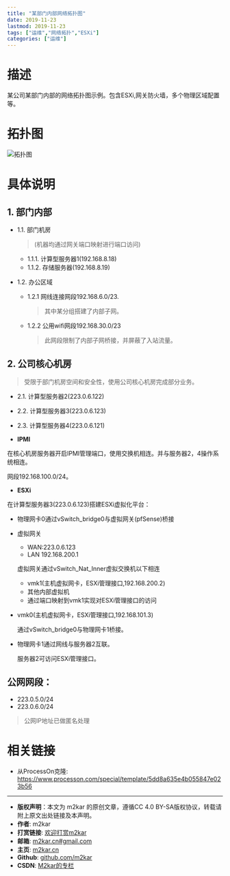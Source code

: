 ```yaml
---
title: "某部门内部网络拓扑图"
date: 2019-11-23
lastmod: 2019-11-23
tags: ["运维","网络拓扑","ESXi"]
categories: ["运维"]
---
```

# 描述
某公司某部门内部的网络拓扑图示例。包含ESXi,网关防火墙，多个物理区域配置等。

# 拓扑图
![拓扑图](https://cdn.jsdelivr.net/gh/m2kar/bucket@master/img/20191123125244.png)
<!-- ![拓扑图](http://assets.processon.com/chart_image/5dd8a635e4b055847e023b58.png) -->

# 具体说明

## 1. 部门内部

 - 1.1. 部门机房
   > (机器均通过网关端口映射进行端口访问)
   
   - 1.1.1. 计算型服务器1(192.168.8.18)
   - 1.1.2. 存储服务器(192.168.8.19)
 - 1.2. 办公区域
   - 1.2.1 网线连接网段192.168.6.0/23.
     > 其中某分组搭建了内部子网。
     
   - 1.2.2 公用wifi网段192.168.30.0/23
     > 此网段限制了内部子网桥接，并屏蔽了入站流量。
     
## 2. 公司核心机房
 > 受限于部门机房空间和安全性，使用公司核心机房完成部分业务。
 
 - 2.1. 计算型服务器2(223.0.6.122)
 - 2.2. 计算型服务器3(223.0.6.123)
 - 2.3. 计算型服务器4(223.0.6.121)

 - **IPMI**
 
  在核心机房服务器开启IPMI管理端口，使用交换机相连。并与服务器2，4操作系统相连。
  
  网段192.168.100.0/24。
  
 - **ESXi**
 
  在计算型服务器3(223.0.6.123)搭建ESXi虚拟化平台：
  
  - 物理网卡0通过vSwitch_bridge0与虚拟网关(pfSense)桥接
  - 虚拟网关
    
    - WAN:223.0.6.123
    - LAN 192.168.200.1
    
    虚拟网关通过vSwitch_Nat_Inner虚拟交换机以下相连
    
    - vmk1(主机虚拟网卡，ESXi管理接口,192.168.200.2)
    - 其他内部虚拟机
    - 通过端口映射到vmk1实现对ESXi管理接口的访问
    
  - vmk0(主机虚拟网卡，ESXi管理接口,192.168.101.3)
  
    通过vSwitch_bridge0与物理网卡1桥接。
    
  - 物理网卡1通过网线与服务器2互联。
  
     服务器2可访问ESXi管理接口。   

## 公网网段：
 - 223.0.5.0/24
 - 223.0.6.0/24

 > 公网IP地址已做匿名处理

# 相关链接

 - 从ProcessOn克隆: https://www.processon.com/special/template/5dd8a635e4b055847e023b56

--------
- **版权声明**：本文为 m2kar 的原创文章，遵循CC 4.0 BY-SA版权协议，转载请附上原文出处链接及本声明。
- **作者**: m2kar
- **打赏链接**: [欢迎打赏m2kar](http://m2kar-cn.mikecrm.com/wy97haW)
- **邮箱**: [m2kar.cn#gmail.com](mailto:m2kar.cn@gmail.com)
- **主页**: [m2kar.cn](https://m2kar.cn)
- **Github**: [github.com/m2kar](https://github.com/m2kar)
- **CSDN**: [M2kar的专栏](https://m2kar.blog.csdn.net)
